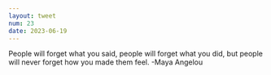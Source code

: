 ```yaml
---
layout: tweet
num: 23
date: 2023-06-19
---
```


People will forget what you said, people will forget what
you did, but people will never forget how you made them
feel. -Maya Angelou
